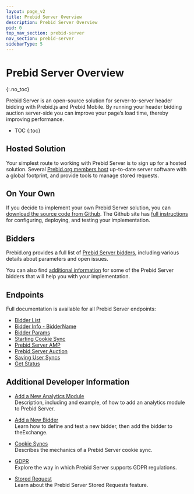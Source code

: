 ```yaml
---
layout: page_v2
title: Prebid Server Overview
description: Prebid Server Overview
pid: 0
top_nav_section: prebid-server
nav_section: prebid-server
sidebarType: 5
---
```


# Prebid Server Overview
{:.no_toc}

Prebid Server is an open-source solution for server-to-server header bidding with Prebid.js and Prebid Mobile. By running your header bidding auction server-side you can improve your page’s load time, thereby improving performance.

* TOC
{:toc}

## Hosted Solution

Your simplest route to working with Prebid Server is to sign up for a hosted solution. Several [Prebid.org members host](/prebid-server/hosted-servers.html) up-to-date server software with a global footprint, and provide tools to manage stored requests.

## On Your Own

If you decide to implement your own Prebid Server solution, you can [download the source code from Github](https://github.com/prebid/prebid-server). The Github site has [full instructions](https://github.com/prebid/prebid-server/tree/master/docs/developers) for configuring, deploying, and testing your implementation.

## Bidders

Prebid.org provides a full list of [Prebid Server bidders]({{site.baseurl}}/dev-docs/prebid-server-bidders.html), including various details about parameters and open issues.

You can also find [additional information]({{site.baseurl}}/prebid-server/developers/pbs-bidder-info.html) for some of the Prebid Server bidders that will help you with your implementation.

## Endpoints

Full documentation is available for all Prebid Server endpoints:

- [Bidder List](/prebid-server/endpoints/info/bidders.html)
- [Bidder Info - BidderName]({{site.baseurl}}/prebid-server/endpoints/info/bidders/bidderName.html)
- [Bidder Params]({{site.baseurl}}/prebid-server/endpoints/bidders/params.html)
- [Starting Cookie Sync]({{site.baseurl}}/prebid-server/endpoints/cookieSync.html)
- [Prebid Server AMP]({{site.baseurl}}/prebid-server/endpoints/openrtb2/amp.html)
- [Prebid Server Auction]({{site.baseurl}}/prebid-server/endpoints/openrtb2/auction.html)
- [Saving User Syncs]({{site.baseurl}}/prebid-server/endpoints/setuid.html)
- [Get Status]({{site.baseurl}}/prebid-server/endpoints/status.html)

## Additional Developer Information

- [Add a New Analytics Module]({{site.baseurl}}/prebid-server/developers/add-new-analytics-module.html)  
  Description, including and example, of how to add an analytics module to Prebid Server.

- [Add a New Bidder]({{site.baseurl}}/prebid-server/developers/add-new-bidder.html)  
  Learn how to define and test a new bidder, then add the bidder to theExchange.

- [Cookie Syncs]({{site.baseurl}}/prebid-server/developers/cookie-syncs.html)  
  Describes the mechanics of a Prebid Server cookie sync.

- [GDPR]({{site.baseurl}}/prebid-server/developers/gdpr.html)  
  Explore the way in which Prebid Server supports GDPR regulations.

- [Stored Request]({{site.baseurl}}/prebid-server/developers/stored-requests.html)  
  Learn about the Prebid Server Stored Requests feature.
